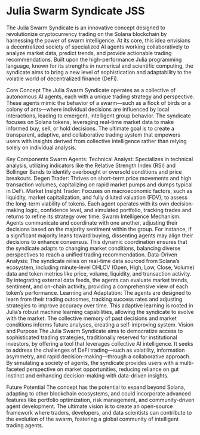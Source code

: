 




# Julia Swarm Syndicate JSS
The Julia Swarm Syndicate is an innovative concept designed to revolutionize cryptocurrency trading on the Solana blockchain by harnessing the power of swarm intelligence. At its core, this idea envisions a decentralized society of specialized AI agents working collaboratively to analyze market data, predict trends, and provide actionable trading recommendations. Built upon the high-performance Julia programming language, known for its strengths in numerical and scientific computing, the syndicate aims to bring a new level of sophistication and adaptability to the volatile world of decentralized finance (DeFi).

Core Concept
The Julia Swarm Syndicate operates as a collective of autonomous AI agents, each with a unique trading strategy and perspective. These agents mimic the behavior of a swarm—such as a flock of birds or a colony of ants—where individual decisions are influenced by local interactions, leading to emergent, intelligent group behavior. The syndicate focuses on Solana tokens, leveraging real-time market data to make informed buy, sell, or hold decisions. The ultimate goal is to create a transparent, adaptive, and collaborative trading system that empowers users with insights derived from collective intelligence rather than relying solely on individual analysis.

Key Components
Swarm Agents:
Technical Analyst: Specializes in technical analysis, utilizing indicators like the Relative Strength Index (RSI) and Bollinger Bands to identify overbought or oversold conditions and price breakouts.
Degen Trader: Thrives on short-term price movements and high transaction volumes, capitalizing on rapid market pumps and dumps typical in DeFi.
Market Insight Trader: Focuses on macroeconomic factors, such as liquidity, market capitalization, and fully diluted valuation (FDV), to assess the long-term viability of tokens.
Each agent operates with its own decision-making logic, confidence level, and simulated portfolio, tracking trades and returns to refine its strategy over time.
Swarm Intelligence Mechanism:
Agents communicate and coordinate with one another, adjusting their decisions based on the majority sentiment within the group. For instance, if a significant majority leans toward buying, dissenting agents may align their decisions to enhance consensus.
This dynamic coordination ensures that the syndicate adapts to changing market conditions, balancing diverse perspectives to reach a unified trading recommendation.
Data-Driven Analysis:
The syndicate relies on real-time data sourced from Solana’s ecosystem, including minute-level OHLCV (Open, High, Low, Close, Volume) data and token metrics like price, volume, liquidity, and transaction activity.
By integrating external data feeds, the agents can evaluate market trends, sentiment, and on-chain activity, providing a comprehensive view of each token’s performance.
Learning and Adaptation:
The agents are designed to learn from their trading outcomes, tracking success rates and adjusting strategies to improve accuracy over time. This adaptive learning is rooted in Julia’s robust machine learning capabilities, allowing the syndicate to evolve with the market.
The collective memory of past decisions and market conditions informs future analyses, creating a self-improving system.
Vision and Purpose
The Julia Swarm Syndicate aims to democratize access to sophisticated trading strategies, traditionally reserved for institutional investors, by offering a tool that leverages collective AI intelligence. It seeks to address the challenges of DeFi trading—such as volatility, information asymmetry, and rapid decision-making—through a collaborative approach. By simulating a society of agents, the syndicate provides users with a multi-faceted perspective on market opportunities, reducing reliance on gut instinct and enhancing decision-making with data-driven insights.

Future Potential
The concept has the potential to expand beyond Solana, adapting to other blockchain ecosystems, and could incorporate advanced features like portfolio optimization, risk management, and community-driven agent development. The ultimate vision is to create an open-source framework where traders, developers, and data scientists can contribute to the evolution of the swarm, fostering a global community of intelligent trading agents.
